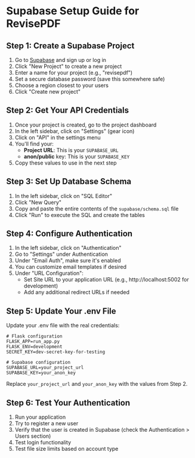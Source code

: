 # Supabase Setup Guide for RevisePDF

## Step 1: Create a Supabase Project

1. Go to [Supabase](https://supabase.com/) and sign up or log in
2. Click "New Project" to create a new project
3. Enter a name for your project (e.g., "revisepdf")
4. Set a secure database password (save this somewhere safe)
5. Choose a region closest to your users
6. Click "Create new project"

## Step 2: Get Your API Credentials

1. Once your project is created, go to the project dashboard
2. In the left sidebar, click on "Settings" (gear icon)
3. Click on "API" in the settings menu
4. You'll find your:
   - **Project URL**: This is your `SUPABASE_URL`
   - **anon/public** key: This is your `SUPABASE_KEY`
5. Copy these values to use in the next step

## Step 3: Set Up Database Schema

1. In the left sidebar, click on "SQL Editor"
2. Click "New Query"
3. Copy and paste the entire contents of the `supabase/schema.sql` file
4. Click "Run" to execute the SQL and create the tables

## Step 4: Configure Authentication

1. In the left sidebar, click on "Authentication"
2. Go to "Settings" under Authentication
3. Under "Email Auth", make sure it's enabled
4. You can customize email templates if desired
5. Under "URL Configuration":
   - Set Site URL to your application URL (e.g., http://localhost:5002 for development)
   - Add any additional redirect URLs if needed

## Step 5: Update Your .env File

Update your .env file with the real credentials:

```
# Flask configuration
FLASK_APP=run_app.py
FLASK_ENV=development
SECRET_KEY=dev-secret-key-for-testing

# Supabase configuration
SUPABASE_URL=your_project_url
SUPABASE_KEY=your_anon_key
```

Replace `your_project_url` and `your_anon_key` with the values from Step 2.

## Step 6: Test Your Authentication

1. Run your application
2. Try to register a new user
3. Verify that the user is created in Supabase (check the Authentication > Users section)
4. Test login functionality
5. Test file size limits based on account type
